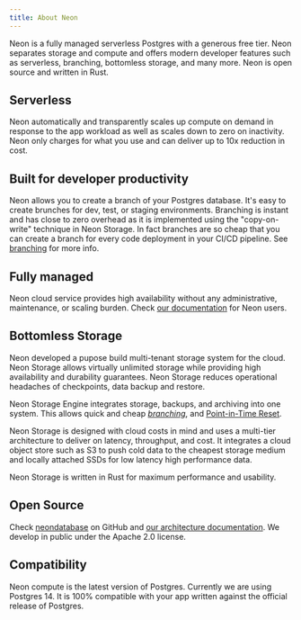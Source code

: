 ```yaml
---
title: About Neon
---
```


Neon is a fully managed serverless Postgres with a generous free tier.
Neon separates storage and compute and offers modern developer features such as serverless, branching, bottomless storage, and many more.
Neon is open source and written in Rust.

## Serverless

Neon automatically and transparently scales up compute on demand in response to the app workload as well as scales down to zero on inactivity. 
Neon only charges for what you use and can deliver up to 10x reduction in cost.


## Built for developer productivity

Neon allows you to create a branch of your Postgres database. It's easy to create brunches for dev, test, or staging environments.
Branching is instant and has close to zero overhead as it is implemented using the "copy-on-write" technique in Neon Storage.
In fact branches are so cheap that you can create a branch for every code deployment in your CI/CD pipeline.
See [branching](#branches-coming-soon) for more info.

## Fully managed

Neon cloud service provides high availability without any administrative, maintenance, or scaling burden. Check [our documentation](../getting_started) for Neon users.

## Bottomless Storage

Neon developed a pupose build multi-tenant storage system for the cloud. Neon Storage allows virtually unlimited storage while providing high availability and durability guarantees. 
Neon Storage reduces operational headaches of checkpoints, data backup and restore.

Neon Storage Engine integrates storage, backups, and archiving into one system. 
This allows quick and cheap [_branching_](../concepts#branches-coming-soon), and [Point-in-Time Reset](../concepts#point-in-time-reset).

Neon Storage is designed with cloud costs in mind and uses a multi-tier architecture to deliver on latency, throughput, and cost.
It integrates a cloud object store such as S3 to push cold data to the cheapest storage medium and locally attached SSDs for low latency high performance data.

Neon Storage is written in Rust for maximum performance and usability.

## Open Source

Check [neondatabase](https://github.com/neondatabase/neon) on GitHub and [our architecture documentation](../../storage-engine/architecture-overview). We develop in public under the Apache 2.0 license.

## Compatibility

Neon compute is the latest version of Postgres. Currently we are using Postgres 14. It is 100% compatible with your app written against the official release of Postgres.
